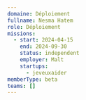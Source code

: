 ```yaml
---
domaine: Déploiement
fullname: Nesma Hatem
role: Déploiement
missions:
  - start: 2024-04-15
    end: 2024-09-30
    status: independent
    employer: Malt
    startups:
      - jeveuxaider
memberType: beta
teams: []
---
```

